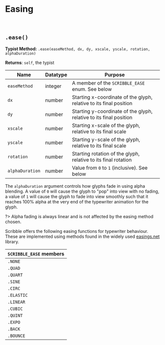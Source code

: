 # Easing

&nbsp;

## `.ease()`

**Typist Method:** `.ease(easeMethod, dx, dy, xscale, yscale, rotation, alphaDuration)`

**Returns**: `self`, the typist

|Name           |Datatype|Purpose                                                           |
|---------------|--------|------------------------------------------------------------------|
|`easeMethod`   |integer |A member of the `SCRIBBLE_EASE` enum. See below                   |
|`dx`           |number  |Starting x-coordinate of the glyph, relative to its final position|
|`dy`           |number  |Starting y-coordinate of the glyph, relative to its final position|
|`xscale`       |number  |Starting x-scale of the glyph, relative to its final scale        |
|`yscale`       |number  |Starting y-scale of the glyph, relative to its final scale        |
|`rotation`     |number  |Starting rotation of the glyph, relative to its final rotation    |
|`alphaDuration`|number  |Value from `0` to `1` (inclusive). See below                      |

The `alphaDuration` argument controls how glyphs fade in using alpha blending. A value of `0` will cause the glyph to "pop" into view with no fading, a value of `1` will cause the glyph to fade into view smoothly such that it reaches 100% alpha at the very end of the typewriter animation for the glyph.

?> Alpha fading is always linear and is not affected by the easing method chosen.

Scribble offers the following easing functions for typewriter behaviour. These are implemented using methods found in the widely used [easings.net](https://easings.net/) library.

|`SCRIBBLE_EASE` members|
|-----------------------|
|`.NONE`                |
|`.QUAD`                |
|`.QUART`               |
|`.SINE`                |
|`.CIRC`                |
|`.ELASTIC`             |
|`.LINEAR`              |
|`.CUBIC`               |
|`.QUINT`               |
|`.EXPO`                |
|`.BACK`                |
|`.BOUNCE`              |